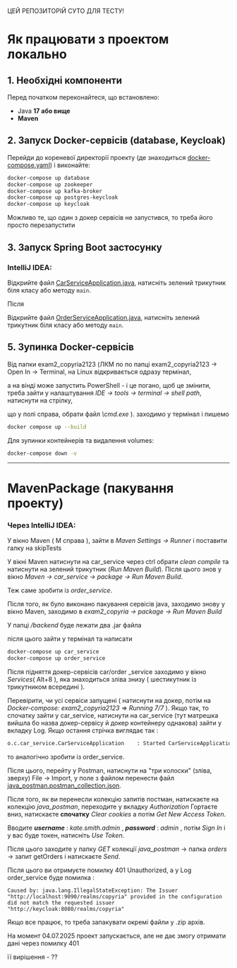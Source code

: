 ЦЕЙ РЕПОЗИТОРІЙ СУТО ДЛЯ ТЕСТУ!

# Як працювати з проектом локально

## 1. Необхідні компоненти

Перед початком переконайтеся, що встановлено:

- Java **17 або вище**
- **Maven**

## 2. Запуск Docker-сервісів (database, Keycloak)

Перейди до кореневої директорії проекту (де знаходиться [docker-compose.yaml](docker-compose.yaml)) і виконайте:

```bash
docker-compose up database
docker-compose up zookeeper
docker-compose up kafka-broker
docker-compose up postgres-keycloak
docker-compose up keycloak
```
Можливо те, що один з докер сервісів не запустився, то треба його просто перезапустити
## 3. Запуск Spring Boot застосунку

### IntelliJ IDEA:
Відкрийте
файл [CarServiceApplication.java](car_service/src/main/java/org/copyria2/car_service/CarServiceApplication.java),
натисніть зелений трикутник біля класу або методу `main`.

Після

Відкрийте
файл [OrderServiceApplication.java](order_service/src/main/java/org/copyria2/order_service/OrderServiceApplication.java),
натисніть зелений трикутник біля класу або методу `main`.

## 5. Зупинка Docker-сервісів

Від папки exam2_copyria2123 (ЛКМ по по папці exam2_copyria2123 -> Open In -> Terminal,
на Linux відкривається одразу термінал,

а на вінді може запустить PowerShell - і це погано, щоб це змінити, треба зайти у налаштування
_IDE -> tools -> terminal -> shell path_, натиснути на стрілку,

що у полі справа, обрати файл _\cmd.exe_ ).
заходимо у термінал і пишемо
```bash
docker compose up --build 
```

Для зупинки контейнерів та видалення volumes:

```bash
docker-compose down -v
```
---

# MavenPackage (пакування проекту)

### Через IntelliJ IDEA:

У вікно Maven ( M справа ), зайти в _Maven Settings -> Runner_ і поставити галку на skipTests

У вікні Maven натиснути на car_service через ctrl обрати _clean compile_ та натиснути на зелений трикутник (_Run Maven Build_).
Після цього знов у вікно _Maven -> car_service -> package -> Run Maven Build_.

Теж саме зробити із _order_service_.

Після того, як було виконано пакування сервісів java, заходимо знову у вікно Maven, заходимо в _exam2_copyria -> package -> Run Maven Build_

У папці _/backend_ буде лежати два .jar файла

після цього зайти у термінал та написати

```bash
docker-compose up car_service
docker-compose up order_service
```

Після підняття докер-сервісів car/order _service заходимо у вікно _Services_( Alt+8 ), яка знаходиться зліва знизу ( шестикутник із трикутником всередині ).

Перевірити, чи усі сервіси запущені ( натиснути на докер, потім на _Docker-compose: exam2_copyria2123_ => _Running 7/7_ ).
Якщо так, то спочатку зайти у car_service, натиснути на car_service (тут матрешка вийшла бо назва докер-сервісу й докер контейнеру однакова)
зайти у вкладку Log. Якщо остання стрічка виглядає так :
```bash
o.c.car_service.CarServiceApplication    : Started CarServiceApplication in 121.315 seconds (process running for 121.315 )
```

то аналогічно зробити із order_service.

Після цього, перейту у Postman, натиснути на "три колоски" (зліва, зверху) File -> Import,
у поле з файлом перенести файл [java_postman.postman_collection.json](postman/java_postman.postman_collection.json).

Після того, як ви перенесли колекцію запитів постман, натискаєте на колекцію _java_postman_, переходите у вкладку _Authorization_
Гортаєте вниз, натискаєте **спочатку** _Clear cookies_ а потім _Get New Access Token_.

Вводите **_username_** : _kate.smith.admin_ , **_password_** : _admin_ , потім _Sign In_ і у вас буде токен, натисніть _Use Token_. 

Після цього заходите у папку _GET_ колекції _java_postman_ -> папка _orders_ -> запит getOrders  і натискаєте _Send_.

Після цього ви отримуєте помилку 401 Unauthorized, а у Log order_service буде помилка :

```
Caused by: java.lang.IllegalStateException: The Issuer "http://localhost:9090/realms/copyria" provided in the configuration did not match the requested issuer "http://keycloak:8080/realms/copyria"
```


Якщо все працює, то треба запакувати окремі файли у .zip архів.

На момент 04.07.2025 проект запускається, але не дає змогу отримати дані через помилку 401

її вирішення - ?? 
